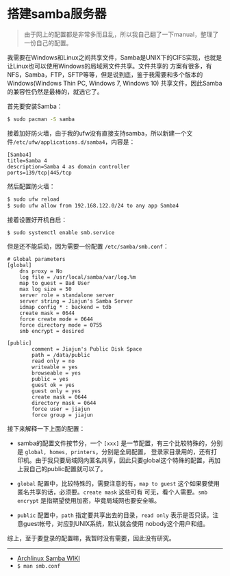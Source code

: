 # 搭建samba服务器

> 由于网上的配置都是非常多而且乱，所以我自己翻了一下manual，整理了一份自己的配置。

我需要在Windows和Linux之间共享文件，Samba是UNIX下的CIFS实现，也就是让Linux也可以使用Windows的局域网文件共享。文件共享的
方案有很多，有NFS，Samba，FTP，SFTP等等，但是说到底，鉴于我需要和多个版本的Windows(Windows Thin PC, Windows 7, Windows 10)
共享文件，因此Samba的兼容性仍然是最棒的，就选它了。

首先要安装Samba：

```bash
$ sudo pacman -S samba
```

接着加好防火墙，由于我的ufw没有直接支持samba，所以新建一个文件`/etc/ufw/applications.d/samba4`，内容是：

```
[Samba4]
title=Samba 4
description=Samba 4 as domain controller
ports=139/tcp|445/tcp
```

然后配置防火墙：

```bash
$ sudo ufw reload
$ sudo ufw allow from 192.168.122.0/24 to any app Samba4
```

接着设置好开机自启：

```bash
$ sudo systemctl enable smb.service
```

但是还不能启动，因为需要一份配置 `/etc/samba/smb.conf`：

```
# Global parameters
[global]
	dns proxy = No
	log file = /usr/local/samba/var/log.%m
	map to guest = Bad User
	max log size = 50
	server role = standalone server
	server string = Jiajun's Samba Server
	idmap config * : backend = tdb
	create mask = 0644
	force create mode = 0644
	force directory mode = 0755
	smb encrypt = desired

[public]
        comment = Jiajun's Public Disk Space
        path = /data/public
        read only = no
        writeable = yes
        browseable = yes
        public = yes
        guest ok = yes
        guest only = yes
        create mask = 0644
        directory mask = 0644
        force user = jiajun
        force group = jiajun
```

接下来解释一下上面的配置：

- samba的配置文件按节分，一个 `[xxx]` 是一节配置，有三个比较特殊的，分别是 `global, homes, printers`，分别是全局配置，
登录家目录用的，还有打印机。由于我只要局域网内匿名共享，因此只要global这个特殊的配置，再加上我自己的public配置就可以了。

- `global` 配置中，比较特殊的，需要注意的有，`map to guest` 这个如果要使用匿名共享的话，必须要。`create mask` 这些可有
可无，看个人需要。`smb encrypt` 是指期望使用加密，毕竟局域网也要安全嘛。

- `public` 配置中，`path` 指定要共享出去的目录，`read only` 表示是否只读。注意guest帐号，对应到UNIX系统，默认就会使用
nobody这个用户和组。

综上，至于要登录的配置嘛，我暂时没有需要，因此没有研究。

---

- [Archlinux Samba WIKI](https://wiki.archlinux.org/index.php/samba)
- `$ man smb.conf`

